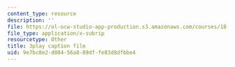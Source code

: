 ```yaml
---
content_type: resource
description: ''
file: https://ol-ocw-studio-app-production.s3.amazonaws.com/courses/18-01sc-single-variable-calculus-fall-2010/9e7bc0e2d80456a889dffe83d8dfbbe4_7K1sB05pE0A.vtt
file_type: application/x-subrip
resourcetype: Other
title: 3play caption file
uid: 9e7bc0e2-d804-56a8-89df-fe83d8dfbbe4
---
```

